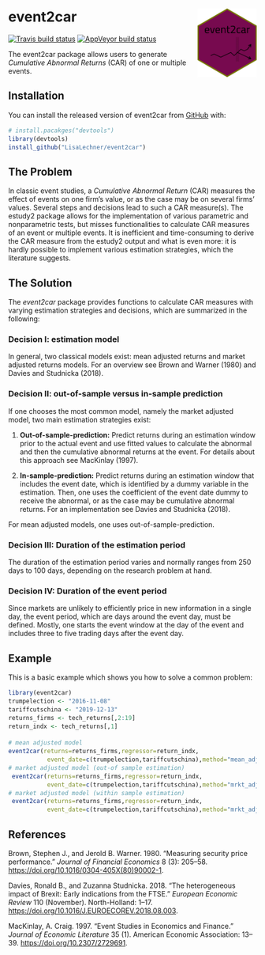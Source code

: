 
# event2car <img src="man/figures/logo.png" align="right" width="120" />

<!-- badges: start -->
[![Travis build status](https://travis-ci.org/LisaLechner/event2car.svg?branch=master)](https://travis-ci.org/LisaLechner/event2car)
[![AppVeyor build status](https://ci.appveyor.com/api/projects/status/github/LisaLechner/event2car?branch=master&svg=true)](https://ci.appveyor.com/project/LisaLechner/event2car)
<!-- badges: end -->

The event2car package allows users to generate *Cumulative Abnormal Returns*
(CAR) of one or multiple events.

## Installation

You can install the released version of event2car from [GitHub](https://github.com) with:

``` r
# install.pacakges("devtools")
library(devtools)
install_github("LisaLechner/event2car")
```

## The Problem

In classic event studies, a *Cumulative Abnormal Return* (CAR) measures
the effect of events on one firm’s value, or as the case may be on several
firms’ values. Several steps and decisions lead to such a CAR
measure(s). The estudy2 package allows for the implementation of various
parametric and nonparametric tests, but misses functionalities to
calculate CAR measures of an event or multiple events. It is inefficient
and time-consuming to derive the CAR measure from the estudy2 output and
what is even more: it is hardly possible to implement various estimation
strategies, which the literature suggests.

## The Solution

The *event2car* package provides functions to calculate CAR measures
with varying estimation strategies and decisions, which are summarized
in the following:

### Decision I: estimation model

In general, two classical models exist: mean
adjusted returns and market adjusted returns models. For an overview see
Brown and Warner (1980) and Davies and Studnicka (2018).

### Decision II: out-of-sample versus in-sample prediction

If one chooses the most common model, namely the market adjusted model,
two main estimation strategies exist:

1.  **Out-of-sample-prediction:** Predict returns during an estimation
    window prior to the actual event and use fitted values to calculate
    the abnormal and then the cumulative abnormal returns at the event.
    For details about this approach see MacKinlay (1997).

2.  **In-sample-prediction:** Predict returns during an estimation
    window that includes the event date, which is identified by a dummy
    variable in the estimation. Then, one uses the coefficient of the
    event date dummy to receive the abnormal, or as the case may be
    cumulative abnormal returns. For an implementation see Davies and
    Studnicka (2018).

For mean adjusted models, one uses out-of-sample-prediction.

### Decision III: Duration of the estimation period

The duration of the estimation period varies and normally ranges from
250 days to 100 days, depending on the research problem at hand.

### Decision IV: Duration of the event period

Since markets are unlikely to efficiently price in new information in a
single day, the event period, which are days around the event day, must
be defined. Mostly, one starts the event window at the day of the event
and includes three to five trading days after the event day.



## Example

This is a basic example which shows you how to solve a common problem:

``` r
library(event2car)
trumpelection <- "2016-11-08"
tariffcutschina <- "2019-12-13"
returns_firms <- tech_returns[,2:19]
return_indx <- tech_returns[,1]

# mean adjusted model
event2car(returns=returns_firms,regressor=return_indx,
           event_date=c(trumpelection,tariffcutschina),method="mean_adj")
# market adjusted model (out-of sample estimation)
 event2car(returns=returns_firms,regressor=return_indx,
           event_date=c(trumpelection,tariffcutschina),method="mrkt_adj_out")
# market adjusted model (within sample estimation)
 event2car(returns=returns_firms,regressor=return_indx,
           event_date=c(trumpelection,tariffcutschina),method="mrkt_adj_within")
```

## References

Brown, Stephen J., and Jerold B. Warner. 1980. “Measuring security price
performance.” *Journal of Financial Economics* 8 (3): 205–58.
<https://doi.org/10.1016/0304-405X(80)90002-1>.

Davies, Ronald B., and Zuzanna Studnicka. 2018. “The heterogeneous
impact of Brexit: Early indications from the FTSE.” *European Economic
Review* 110 (November). North-Holland: 1–17.
<https://doi.org/10.1016/J.EUROECOREV.2018.08.003>.

MacKinlay, A. Craig. 1997. “Event Studies in Economics and Finance.”
*Journal of Economic Literature* 35 (1). American Economic Association:
13–39. <https://doi.org/10.2307/2729691>.
